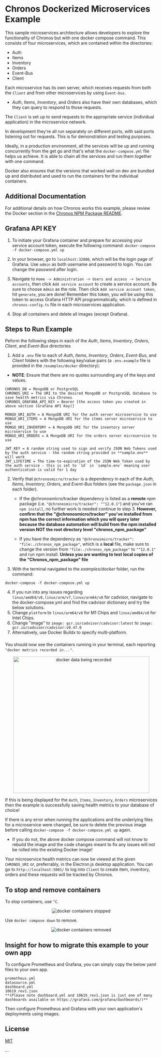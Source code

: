 # Chronos Dockerized Microservices Example

This sample microservices architecture allows developers to explore the functionality of Chronos but with one docker compose command. This consists of four microservices, which are contained within the directories:

- Auth
- Items
- Inventory
- Orders
- Event-Bus
- Client

Each microservice has its own server, which receives requests from both the `Client` and from other microservices by using `Event-bus`.

- _Auth_, _Items_, _Inventory_, and _Orders_ also have their own databases, which they can query to respond to those requests.

The `Client` is set up to send requests to the appropriate service (individual application) in the microservice network.

In development they're all run separately on different ports, with said ports listening out for requests. This is for demonstration and testing purposes.

Ideally, in a production environment, all the services will be up and running concurrently from the get go and that's what the `docker-compose.yml` file helps us achieve. It is able to chain all the services and run them together with one command.

Docker also ensures that the versions that worked well on dev are bundled up and distributed and used to run the containers for the individual containers.

## Additional Documentation

For additional details on how Chronos works this example, please review the Docker section in the [Chronos NPM Package README](../../chronos_npm_package/README.md).

## Grafana API KEY

1. To initiate your Grafana container and prepare for accessing your service account token, execute the following command: `docker-compose -f docker-compose.yml up`

2. In your browser, go to `localhost:32000`, which will be the login page of Grafana. Use `admin` as both username and password to login. You can change the password after login.

3. Navigate to `Home -> Administration -> Users and access -> Service accounts`, then click `Add service account` to create a service account. Be sure to choose `Admin` as the role. Then click `Add service account token`, hit `generate`, you are done! Remember this token, you will be using this token to access Grafana HTTP API programmatically, which is defined in `chronos-config.ts` file in each microservices application.

4. Stop all containers and delete all images (except Grafana).

## Steps to Run Example

Peform the following steps in each of the _Auth_, _Items_, _Inventory_, _Orders_, _Client_, and _Event-Bus_ directories

1. Add a `.env` file to each of _Auth_, _Items_, _Inventory_, _Orders_, _Event-Bus_, and _Client_ folders with the following key/value pairs (a `.env.example` file is provided in the `/examples/docker` directory):

- **NOTE**: Ensure that there are no quotes surrounding any of the keys and values.

```
CHRONOS_DB = MongoDB or PostgreSQL
CHRONOS_URI = The URI to the desired MongoDB or PostgreSQL database to save health metrics via Chronos
CHRONOS_GRAFANA_API_KEY = Bearer [the access token you created in above section (Grafana API Key)]

MONGO_URI_AUTH = A MongoDB URI for the auth server microservice to use
MONGO_URI_ITEMS = A MongoDB URI for the items server microservice to use
MONGO_URI_INVENTORY = A MongoDB URI for the inventory server microservice to use
MONGO_URI_ORDERS = A MongoDB URI for the orders server microservice to use

JWT_KEY = A random string used to sign and verify JSON Web Tokens used by the auth service - the random string provided in **sample.env** will work
JWT_LIFETIME = The time-to-expiration of the JSON Web Token used by the auth service - this is set to `1d` in `sample.env` meaning user authentication is valid for 1 day
```

2.  Verify that `@chronosmicro/tracker` is a dependency in each of the _Auth_, _Items_, _Inventory_, _Orders_, and _Event-Bus_ folders (see the `package.json` in each folder).

    - If the @chronosmicro/tracker dependency is listed as a **remote** npm package (i.e. `"@chronosmicro/tracker": "^12.0.1"`) and you've ran `npm install`, no further work is needed continue to step 3. **However, confirm that the "@chronosmicro/tracker" you've installed from npm has the correct information which you will query later because the database automation will build from the npm installed version NOT the root directory level "chronos_npm_package"**

    - If you have the dependency as `"@chronosmicro/tracker": "file:./chronos_npm_package"`, which is a **local** file, make sure to change the version from `"file:./chronos_npm_package"` to `"^12.0.1"` and run npm install. **Unless you are wanting to test local copies of the "Chronos_npm_package" file**

3.  With the terminal navigated to the _examples/docker_ folder, run the command:

```
docker-compose -f docker-compose.yml up
```

4. If you run into any issues regarding `linux/amd64/v8,linux/arm/v7,linux/arm64/v8` for cadvisor, navigate to the docker-compose.yml and find the cadvisor dictionary and try the below solutions.
1. Change `platform` to `linux/arm64/v8` for M1 Chips and `linux/amd64/v8` for Intel Chips.
1. Change "image" to `image: gcr.io/cadvisor/cadvisor:latest` to `image: gcr.io/cadvisor/cadvisor:v0.47.0`
1. Alternatively, use Docker Buildx to specify multi-platform.

###

You should now see the containers running in your terminal, each reporting `"docker metrics recorded in..."`.

<p align="center">
  <img alt="docker data being recorded" src="../../assets/docker_example_logs.png" width="450">
</p>

If this is being displayed for the `Auth`, `Items`, `Inventory`, `Orders` microservices then the example is successfully saving health metrics to your database of choice!

If there is any error when running the applications and the underlying files for a microservice were changed, be sure to delete the previous image before calling `docker-compose -f docker-compose.yml up` again.

- If you do not, the above docker compose command will not know to rebuild the image and the code changes meant to fix any issues will not be rolled into the existing Docker image!

Your microservice health metrics can now be viewed at the given `CHRONOS_URI` or, preferrably, in the Electron.js desktop application. You can go to `http://localhost:5001/` to log into `Client` to create item, inventory, orders and these requests will be tracked by Chronos.

## To stop and remove containers

To stop containers, use `^C`.

<p align="center">
  <img alt="docker containers stopped" src="../../assets/examples_docker_stop.png">
</p>

Use `docker compose down` to remove.

<p align="center">
  <img alt="docker containers removed" src="../../assets/examples_docker_removed.png">
</p>

## Insight for how to migrate this example to your own app

To configure Prometheus and Grafana, you can simply copy the below yaml files to your own app.

```
prometheus.yml
datasource.yml
dashboard.yml
10619_rev1.json
**(Please note dashboard.yml and 10619_rev1.json is just one of many dashboards available on https://grafana.com/grafana/dashboards/)**
```

Then configure Prometheus and Grafana with your own application's deployments using images.

## License

[MIT](https://github.com/oslabs-beta/Chronos/blob/master/LICENSE.md)

...
